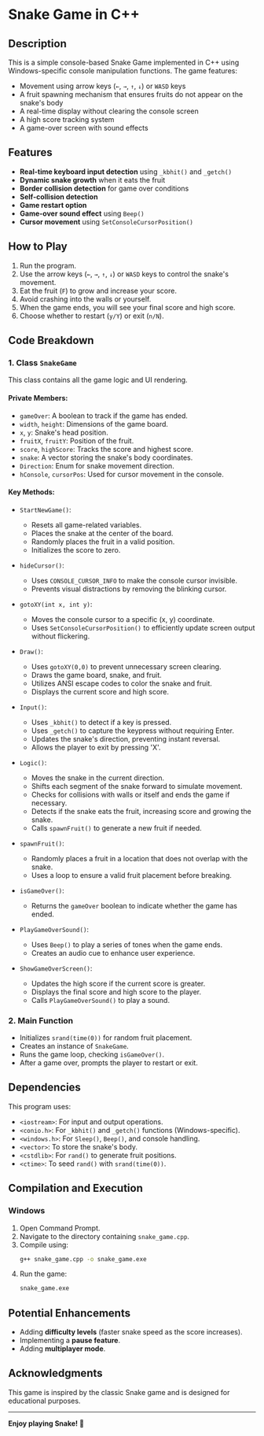 # Snake Game in C++

## Description
This is a simple console-based Snake Game implemented in C++ using Windows-specific console manipulation functions. The game features:
- Movement using arrow keys (`←`, `→`, `↑`, `↓`) or `WASD` keys
- A fruit spawning mechanism that ensures fruits do not appear on the snake's body
- A real-time display without clearing the console screen
- A high score tracking system
- A game-over screen with sound effects

## Features
- **Real-time keyboard input detection** using `_kbhit()` and `_getch()`
- **Dynamic snake growth** when it eats the fruit
- **Border collision detection** for game over conditions
- **Self-collision detection**
- **Game restart option**
- **Game-over sound effect** using `Beep()`
- **Cursor movement** using `SetConsoleCursorPosition()`

## How to Play
1. Run the program.
2. Use the arrow keys (`←`, `→`, `↑`, `↓`) or `WASD` keys to control the snake's movement.
3. Eat the fruit (`F`) to grow and increase your score.
4. Avoid crashing into the walls or yourself.
5. When the game ends, you will see your final score and high score.
6. Choose whether to restart (`y/Y`) or exit (`n/N`).

## Code Breakdown
### 1. **Class `SnakeGame`**
This class contains all the game logic and UI rendering.

#### Private Members:
- `gameOver`: A boolean to track if the game has ended.
- `width`, `height`: Dimensions of the game board.
- `x`, `y`: Snake's head position.
- `fruitX`, `fruitY`: Position of the fruit.
- `score`, `highScore`: Tracks the score and highest score.
- `snake`: A vector storing the snake's body coordinates.
- `Direction`: Enum for snake movement direction.
- `hConsole`, `cursorPos`: Used for cursor movement in the console.

#### Key Methods:
- `StartNewGame()`: 
  - Resets all game-related variables.
  - Places the snake at the center of the board.
  - Randomly places the fruit in a valid position.
  - Initializes the score to zero.

- `hideCursor()`: 
  - Uses `CONSOLE_CURSOR_INFO` to make the console cursor invisible.
  - Prevents visual distractions by removing the blinking cursor.

- `gotoXY(int x, int y)`: 
  - Moves the console cursor to a specific (x, y) coordinate.
  - Uses `SetConsoleCursorPosition()` to efficiently update screen output without flickering.

- `Draw()`: 
  - Uses `gotoXY(0,0)` to prevent unnecessary screen clearing.
  - Draws the game board, snake, and fruit.
  - Utilizes ANSI escape codes to color the snake and fruit.
  - Displays the current score and high score.

- `Input()`: 
  - Uses `_kbhit()` to detect if a key is pressed.
  - Uses `_getch()` to capture the keypress without requiring Enter.
  - Updates the snake's direction, preventing instant reversal.
  - Allows the player to exit by pressing 'X'.

- `Logic()`: 
  - Moves the snake in the current direction.
  - Shifts each segment of the snake forward to simulate movement.
  - Checks for collisions with walls or itself and ends the game if necessary.
  - Detects if the snake eats the fruit, increasing score and growing the snake.
  - Calls `spawnFruit()` to generate a new fruit if needed.

- `spawnFruit()`: 
  - Randomly places a fruit in a location that does not overlap with the snake.
  - Uses a loop to ensure a valid fruit placement before breaking.

- `isGameOver()`: 
  - Returns the `gameOver` boolean to indicate whether the game has ended.

- `PlayGameOverSound()`: 
  - Uses `Beep()` to play a series of tones when the game ends.
  - Creates an audio cue to enhance user experience.

- `ShowGameOverScreen()`: 
  - Updates the high score if the current score is greater.
  - Displays the final score and high score to the player.
  - Calls `PlayGameOverSound()` to play a sound.

### 2. **Main Function**
- Initializes `srand(time(0))` for random fruit placement.
- Creates an instance of `SnakeGame`.
- Runs the game loop, checking `isGameOver()`.
- After a game over, prompts the player to restart or exit.

## Dependencies
This program uses:
- `<iostream>`: For input and output operations.
- `<conio.h>`: For `_kbhit()` and `_getch()` functions (Windows-specific).
- `<windows.h>`: For `Sleep()`, `Beep()`, and console handling.
- `<vector>`: To store the snake's body.
- `<cstdlib>`: For `rand()` to generate fruit positions.
- `<ctime>`: To seed `rand()` with `srand(time(0))`.

## Compilation and Execution
### Windows
1. Open Command Prompt.
2. Navigate to the directory containing `snake_game.cpp`.
3. Compile using:
   ```sh
   g++ snake_game.cpp -o snake_game.exe
   ```
4. Run the game:
   ```sh
   snake_game.exe
   ```

## Potential Enhancements
- Adding **difficulty levels** (faster snake speed as the score increases).
- Implementing a **pause feature**.
- Adding **multiplayer mode**.

## Acknowledgments
This game is inspired by the classic Snake game and is designed for educational purposes.

---
**Enjoy playing Snake! 🐍**


